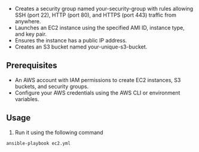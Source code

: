 - Creates a security group named your-security-group with rules allowing SSH (port 22), HTTP (port 80), and HTTPS (port 443) traffic from anywhere.
- Launches an EC2 instance using the specified AMI ID, instance type, and key pair.
- Ensures the instance has a public IP address.
- Creates an S3 bucket named your-unique-s3-bucket.

## Prerequisites
- An AWS account with IAM permissions to create EC2 instances, S3 buckets, and security groups.
- Configure your AWS credentials using the AWS CLI or environment variables.

## Usage
1. Run it using the following command
```
ansible-playbook ec2.yml
```
